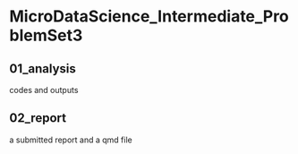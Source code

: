 # MicroDataScience_Intermediate_ProblemSet3

## 01_analysis
codes and outputs

## 02_report
a submitted report and a qmd file

